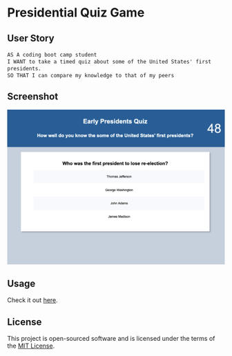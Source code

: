 # Presidential Quiz Game


## User Story

```
AS A coding boot camp student
I WANT to take a timed quiz about some of the United States' first presidents.
SO THAT I can compare my knowledge to that of my peers
```

## Screenshot

![A screenshot of one of the questions of the Presidential Quiz Game.](./assets/screenshot.png)

## Usage

Check it out [here](https://mcarson24.github.io/quiz_game/).

## License

This project is open-sourced software and is licensed under the terms of the [MIT License](https://opensource.org/licenses/MIT).

